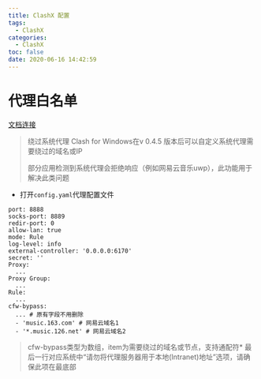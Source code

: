 ```yaml
---
title: ClashX 配置
tags:
  - ClashX
categories:
  - ClashX
toc: false
date: 2020-06-16 14:42:59
---
```


# 代理白名单 
[文档连接](https://docs.cfw.lbyczf.com/contents/bypass.html)
> 绕过系统代理
> Clash for Windows在v 0.4.5 版本后可以自定义系统代理需要绕过的域名或IP
> 
> 部分应用检测到系统代理会拒绝响应（例如网易云音乐uwp），此功能用于解决此类问题
- 打开`config.yaml`代理配置文件
```
port: 8888
socks-port: 8889
redir-port: 0
allow-lan: true
mode: Rule
log-level: info
external-controller: '0.0.0.0:6170'
secret: ''
Proxy:
  ...
Proxy Group:
  ...
Rule:
  ...
cfw-bypass:
  ... # 原有字段不用删除
  - 'music.163.com' # 网易云域名1
  - '*.music.126.net' # 网易云域名2
```

> cfw-bypass类型为数组，item为需要绕过的域名或节点，支持通配符*
> 最后一行对应系统中“请勿将代理服务器用于本地(Intranet)地址”选项，请确保此项在最底部